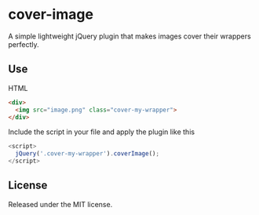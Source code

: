 # cover-image
A simple lightweight jQuery plugin that makes images cover their wrappers perfectly.

## Use

HTML
```HTML
<div>
  <img src="image.png" class="cover-my-wrapper">
</div>
```

Include the script in your file and apply the plugin like this
```JavaScript
<script>
  jQuery('.cover-my-wrapper').coverImage();
</script>
```

## License
Released under the MIT license.
